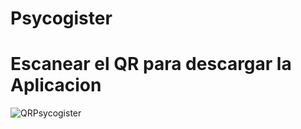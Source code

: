 # Psycogister

# Escanear el QR para descargar la Aplicacion

![QRPsycogister](https://user-images.githubusercontent.com/104682640/170748302-b7bf25ac-0c90-47d2-a140-be2d6b05c0e0.png)
